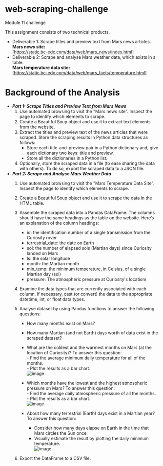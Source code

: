 # web-scraping-challenge
Module 11 challenge

This assignment consists of two technical products.
  -  Deliverable 1: Scrape titles and preview text from Mars news articles.\
     **Mars news site:**\
             [https://static.bc-edx.com/data/web/mars_news/index.html]
  -  Deliverable 2: Scrape and analyse Mars weather data, which exists in a table.\
     **Mars temperature data site:**\
             [https://static.bc-edx.com/data/web/mars_facts/temperature.html]

# Background of the Analysis
- _**Part 1: Scrape Titles and Preview Text from Mars News**_
    1. Use automated browsing to visit the "Mars news site". Inspect the page to identify which elements to scrape.
    2. Create a Beautiful Soup object and use it to extract text elements from the website.
    3. Extract the titles and preview text of the news articles that were scraped. Store the scraping results in Python data structures as follows:
        - Store each title-and-preview pair in a Python dictionary and, give each dictionary two keys: title and preview.
        - Store all the dictionaries in a Python list.
    4. Optionally, store the scraped data in a file (to ease sharing the data with others). To do so, export the scraped data to a JSON file.
- _**Part 2: Scrape and Analyse Mars Weather Data**_
    1. Use automated browsing to visit the "Mars Temperature Data Site". Inspect the page to identify which elements to scrape.
    2. Create a Beautiful Soup object and use it to scrape the data in the HTML table.
    3. Assemble the scraped data into a Pandas DataFrame. The columns should have the same headings as the table on the website. Here’s an explanation of the column headings:
        - id: the identification number of a single transmission from the Curiosity rover
        - terrestrial_date: the date on Earth
        - sol: the number of elapsed sols (Martian days) since Curiosity landed on Mars
        - ls: the solar longitude
        - month: the Martian month
        - min_temp: the minimum temperature, in Celsius, of a single Martian day (sol)
        - pressure: The atmospheric pressure at Curiosity's location\
    4. Examine the data types that are currently associated with each column. If necessary, cast (or convert) the data to the appropriate datetime, int, or float data types.
    5. Analyse dataset by using Pandas functions to answer the following questions:
        - How many months exist on Mars?
        - How many Martian (and not Earth) days worth of data exist in the scraped dataset?
        - What are the coldest and the warmest months on Mars (at the location of Curiosity)? To answer this question:\
              -  Find the average minimum daily temperature for all of the months.\
              -  Plot the results as a bar chart.\
          ![image](https://github.com/lakigit/web-scraping-challenge/assets/138610916/5b641342-f408-4a22-88fc-4c8ce20631a7)

        - Which months have the lowest and the highest atmospheric pressure on Mars? To answer this question:\
              -  Find the average daily atmospheric pressure of all the months.\
              -  Plot the results as a bar chart.\
          ![image](https://github.com/lakigit/web-scraping-challenge/assets/138610916/9581a3b7-db56-4724-b0c4-c8c71edefbee)

        -  About how many terrestrial (Earth) days exist in a Martian year? To answer this question:
              -  Consider how many days elapse on Earth in the time that Mars circles the Sun once.
              -  Visually estimate the result by plotting the daily minimum temperature.\
 ![image](https://github.com/lakigit/web-scraping-challenge/assets/138610916/ede7b627-ebc6-4f83-b952-1b9289eda385)

    6. Export the DataFrame to a CSV file.
